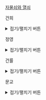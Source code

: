 
<a href = 'https://programmers.co.kr/learn/courses/30/lessons/60059'> 자물쇠와 열쇠 </a>


건희
<details>
<summary>접기/펼치기 버튼</summary>
	
</details>
    
정영
<details>
<summary>접기/펼치기 버튼</summary>


</details>
    
건률
<details>
<summary>접기/펼치기 버튼</summary>
	
``` python

테스트 27 〉	통과 (222.02ms, 10.2MB)

N = None
M = None
empty = None

#오른쪽으로 90도 회전
def rotate(key):
    mylist = []
    for j in range(M):
        mylist.append([])
        for i in range(M):
            mylist[j].append(key[M-i-1][j])
    return mylist
            
#해당 범위에서 0인 부분만 카운트
def countEmpty(array):
    N = len(array)
    empty = 0

    for i in range(N):
        for j in range(N):
            if array[i][j] == 0:
                empty += 1
    return empty

#key와 lock을 부르트포스
def fit(y,x,key,lock):
    global N 
    global M
    global empty
    
    count = 0
    for i in range(M):
        for j in range(M):
            #체크할 범위가 lock 보다 클 경우 이 경우는 무시.
            if i+y < 0 or j+x < 0 or i+y >= N or j+x >= N :
                continue
            if(key[i][j] == 1 and lock[i+y][j+x] == 1):
                return False
            if(key[i][j] == 0 and lock[i+y][j+x] == 0):
                return False
            if(key[i][j] == 1):
                count+=1
	
    #이부분은 없어도 될듯? 위의 for문을 통과하면 무조건 True로 봐도 될듯함
    if count == empty :
        return True
    else:
        return False

def solution(key, lock):
    global N 
    global M
    global empty
    
    answer = False
    
    N = len(lock)
    M = len(key)
    empty = countEmpty(lock)
    
    for i in range(4):
        #범위가 -M+1 부터 N+M-1 인이유
        #key 의 위치가 lock 의 범위를 초과할 수 있기때문
        for i in range(-M+1,N+M-1):
            for j in range(-M+1,N+M-1):
                answer = fit(i,j,key,lock)
                if answer == True:
                    return answer
        key = rotate(key)
    
    return answer
	
```
  
</details>
  
문교
<details>
<summary>접기/펼치기 버튼</summary>

</details>
